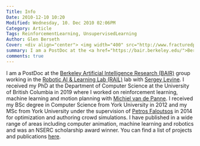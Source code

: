 ```yaml
---
Title: Info
Date: 2010-12-10 10:20
Modified: Wednesday, 10. Dec 2010 02:06PM 
Category: Article
Tags: ReinforcementLearning, UnsupervisedLearning
Author: Glen Berseth
Cover: <div align="center"> <img width="400" src="http://www.fracturedplane.com/images/glen_new.jpg"> </div>
summary: I am a PostDoc at the <a href="https://bair.berkeley.edu/">Berkeley Artificial Intelligence Research (BAIR)</a> group working in the <a href="http://rail.eecs.berkeley.edu/">Robotic AI & Learning Lab (RAIL)</a> lab with <a href="https://people.eecs.berkeley.edu/~svlevine/">Sergey Levine</a>. I received my PhD at the Department of Computer Science at the University of British Columbia in 2019 where I worked on reinforcement learning, machine learning and motion planning with <a href="https://www.cs.ubc.ca/~van/">Michiel van de Panne</a>. I received my BSc degree in Computer Science from York University in 2012 and my MSc from York University under the supervision of <a href="www.cse.yorku.ca/~pfal/">Petros Faloutsos</a> in 2014 for optimization and authoring crowd simulations. I have published in a wide range of areas including computer animation, machine learning and robotics and was an NSERC scholarship award winner. You can find a list of projects and publications <a href="./blog/category/publication.html">here</a>.  
comments: true
---
```


I am a PostDoc at the <a href="https://bair.berkeley.edu/">Berkeley Artificial Intelligence Research (BAIR)</a> group working in the <a href="http://rail.eecs.berkeley.edu/">Robotic AI & Learning Lab (RAIL)</a> lab with <a href="https://people.eecs.berkeley.edu/~svlevine/">Sergey Levine</a>. I received my PhD at the Department of Computer Science at the University of British Columbia in 2019 where I worked on reinforcement learning, machine learning and motion planning with <a href="https://www.cs.ubc.ca/~van/">Michiel van de Panne</a>. I received my BSc degree in Computer Science from York University in 2012 and my MSc from York University under the supervision of <a href="www.cse.yorku.ca/~pfal/">Petros Faloutsos</a> in 2014 for optimization and authoring crowd simulations. I have published in a wide range of areas including computer animation, machine learning and robotics and was an NSERC scholarship award winner. You can find a list of projects and publications <a href="./blog/category/publication.html">here</a>. 

